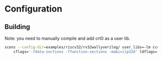 # Configuration

## Building

Note: you need to manually compile and add crt0 as a user lib.

```sh
scons --config-dir=examples/riscv32/rv32wallyverilog/ user_libs=-lm cc=riscv32-unknown-none-elf-gcc \
    cflags='-fdata-sections -ffunction-sections -mabi=ilp32d' ldflags='-Wl,-gc-sections -mabi=ilp32d -nostartfiles -T${CONFIG_DIR}/link.ld'
```
